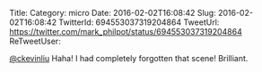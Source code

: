 Title: 
Category: micro
Date: 2016-02-02T16:08:42
Slug: 2016-02-02T16:08:42
TwitterId: 694553037319204864
TweetUrl: https://twitter.com/mark_philpot/status/694553037319204864
ReTweetUser: 

[@ckevinliu](https://twitter.com/ckevinliu) Haha! I had completely forgotten that scene! Brilliant.